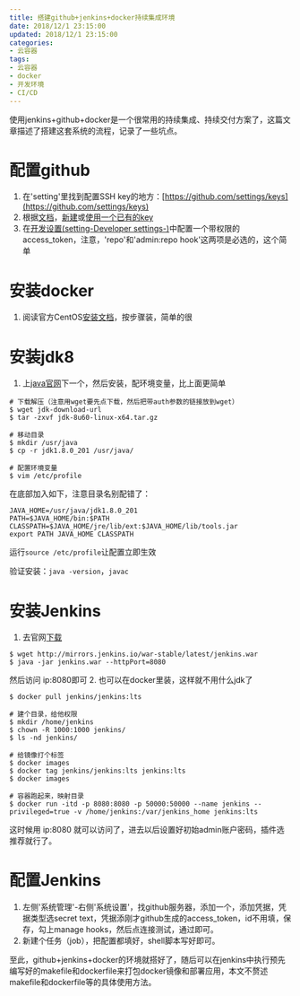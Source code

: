 ```yaml
---
title: 搭建github+jenkins+docker持续集成环境
date: 2018/12/1 23:15:00
updated: 2018/12/1 23:15:00
categories: 
- 云容器
tags: 
- 云容器
- docker
- 开发环境
- CI/CD
---
```


使用jenkins+github+docker是一个很常用的持续集成、持续交付方案了，这篇文章描述了搭建这套系统的流程，记录了一些坑点。

# 配置github
1. 在'setting'里找到配置SSH key的地方：[https://github.com/settings/keys](https://github.com/settings/keys)
2. 根据[文档](https://help.github.com/en/articles/connecting-to-github-with-ssh)，[新建](https://help.github.com/en/articles/generating-a-new-ssh-key-and-adding-it-to-the-ssh-agent)或[使用一个已有的key](https://help.github.com/en/articles/adding-a-new-ssh-key-to-your-github-account)
3. 在[开发设置(setting-Developer settings-)](https://github.com/settings/tokens)中配置一个带权限的access_token，注意，'repo'和'admin:repo hook'这两项是必选的，这个简单

# 安装docker
1. 阅读官方CentOS[安装文档](https://docs.docker.com/install/linux/docker-ce/centos/)，按步骤装，简单的很

# 安装jdk8
1. 上[java官网](https://www.oracle.com/technetwork/java/javase/downloads/index.html)下一个，然后安装，配环境变量，比上面更简单

```shell
# 下载解压（注意用wget要先点下载，然后把带auth参数的链接放到wget）
$ wget jdk-download-url
$ tar -zxvf jdk-8u60-linux-x64.tar.gz

# 移动目录
$ mkdir /usr/java
$ cp -r jdk1.8.0_201 /usr/java/

# 配置环境变量
$ vim /etc/profile
```

在底部加入如下，注意目录名别配错了：
```
JAVA_HOME=/usr/java/jdk1.8.0_201
PATH=$JAVA_HOME/bin:$PATH
CLASSPATH=$JAVA_HOME/jre/lib/ext:$JAVA_HOME/lib/tools.jar
export PATH JAVA_HOME CLASSPATH
```
运行`source /etc/profile`让配置立即生效

验证安装：`java -version`，`javac`

# 安装Jenkins
1. 去官网[下载](https://jenkins.io/zh/doc/pipeline/tour/getting-started/)
```shell
$ wget http://mirrors.jenkins.io/war-stable/latest/jenkins.war
$ java -jar jenkins.war --httpPort=8080
```
然后访问 ip:8080即可
2. 也可以在docker里装，这样就不用什么jdk了
```shell
$ docker pull jenkins/jenkins:lts

# 建个目录，给他权限
$ mkdir /home/jenkins
$ chown -R 1000:1000 jenkins/
$ ls -nd jenkins/

# 给镜像打个标签
$ docker images
$ docker tag jenkins/jenkins:lts jenkins:lts
$ docker images

# 容器跑起来，映射目录
$ docker run -itd -p 8080:8080 -p 50000:50000 --name jenkins --privileged=true -v /home/jenkins:/var/jenkins_home jenkins:lts
```
这时候用 ip:8080 就可以访问了，进去以后设置好初始admin账户密码，插件选推荐就行了。

# 配置Jenkins
1. 左侧'系统管理'-右侧'系统设置'，找github服务器，添加一个，添加凭据，凭据类型选secret text，凭据添刚才github生成的access_token，id不用填，保存，勾上manage hooks，然后点连接测试，通过即可。
2. 新建个任务（job），把配置都填好，shell脚本写好即可。

至此，github+jenkins+docker的环境就搭好了，随后可以在jenkins中执行预先编写好的makefile和dockerfile来打包docker镜像和部署应用，本文不赘述makefile和dockerfile等的具体使用方法。
